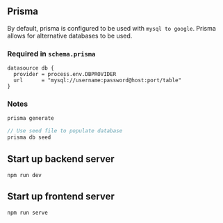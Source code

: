 
## Prisma
By default, prisma is configured to be used with `mysql to google`.
Prisma allows for alternative databases to be used.

### Required in `schema.prisma`

```prisma
datasource db {
  provider = process.env.DBPROVIDER
  url      = "mysql://username:password@host:port/table"
}
```

### Notes
```ts
prisma generate

// Use seed file to populate database
prisma db seed 
```

## Start up backend server
`npm run dev`

## Start up frontend server
`npm run serve `